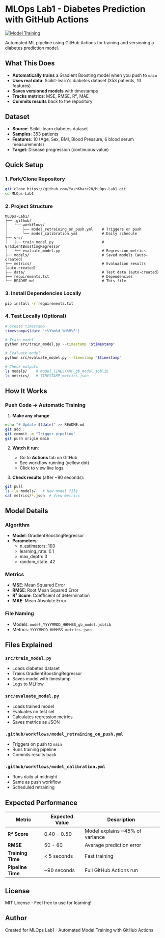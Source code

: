 # MLOps Lab1 - Diabetes Prediction with GitHub Actions

[![Model Training](https://github.com/YashKhare20/MLOps-Lab1/workflows/Model%20Retraining%20on%20Push%20to%20Main/badge.svg)](https://github.com/YashKhare20/MLOps-Lab1/actions)

Automated ML pipeline using GitHub Actions for training and versioning a diabetes prediction model.

## What This Does

- **Automatically trains** a Gradient Boosting model when you push to `main`
- **Uses real data**: Scikit-learn's diabetes dataset (353 patients, 10 features)
- **Saves versioned models** with timestamps
- **Tracks metrics**: MSE, RMSE, R², MAE
- **Commits results** back to the repository

## Dataset

- **Source**: Scikit-learn diabetes dataset
- **Samples**: 353 patients
- **Features**: 10 (Age, Sex, BMI, Blood Pressure, 6 blood serum measurements)
- **Target**: Disease progression (continuous value)

## Quick Setup

### 1. Fork/Clone Repository

```bash
git clone https://github.com/YashKhare20/MLOps-Lab1.git
cd MLOps-Lab1
```

### 2. Project Structure

```
MLOps-Lab1/
├── .github/
│   └── workflows/
│       ├── model_retraining_on_push.yml    # Triggers on push
│       └── model_calibration.yml           # Daily schedule
├── src/
│   ├── train_model.py                      # GradientBoostingRegressor
│   └── evaluate_model.py                   # Regression metrics
├── models/                                 # Saved models (auto-created)
├── metrics/                                # Evaluation results (auto-created)
├── data/                                   # Test data (auto-created)
├── requirements.txt                        # Dependencies
└── README.md                               # This file
```

### 3. Install Dependencies Locally

```bash
pip install -r requirements.txt
```

### 4. Test Locally (Optional)

```bash
# Create timestamp
timestamp=$(date '+%Y%m%d_%H%M%S')

# Train model
python src/train_model.py --timestamp "$timestamp"

# Evaluate model
python src/evaluate_model.py --timestamp "$timestamp"

# Check outputs
ls models/    # model_TIMESTAMP_gb_model.joblib
ls metrics/   # TIMESTAMP_metrics.json
```

## How It Works

### Push Code → Automatic Training

1. **Make any change**:
```bash
echo "# Update $(date)" >> README.md
git add .
git commit -m "Trigger pipeline"
git push origin main
```

2. **Watch it run**:
   - Go to **Actions** tab on GitHub
   - See workflow running (yellow dot)
   - Click to view live logs

3. **Check results** (after ~90 seconds):
```bash
git pull
ls -la models/   # New model file
cat metrics/*.json  # View metrics
```

## Model Details

### Algorithm
- **Model**: GradientBoostingRegressor
- **Parameters**:
  - n_estimators: 100
  - learning_rate: 0.1
  - max_depth: 3
  - random_state: 42

### Metrics
- **MSE**: Mean Squared Error
- **RMSE**: Root Mean Squared Error
- **R² Score**: Coefficient of determination
- **MAE**: Mean Absolute Error

### File Naming
- Models: `model_YYYYMMDD_HHMMSS_gb_model.joblib`
- Metrics: `YYYYMMDD_HHMMSS_metrics.json`

## Files Explained

### `src/train_model.py`
- Loads diabetes dataset
- Trains GradientBoostingRegressor
- Saves model with timestamp
- Logs to MLflow

### `src/evaluate_model.py`
- Loads trained model
- Evaluates on test set
- Calculates regression metrics
- Saves metrics as JSON

### `.github/workflows/model_retraining_on_push.yml`
- Triggers on push to `main`
- Runs training pipeline
- Commits results back

### `.github/workflows/model_calibration.yml`
- Runs daily at midnight
- Same as push workflow
- Scheduled retraining

## Expected Performance

| Metric | Expected Value | Description |
|--------|---------------|-------------|
| **R² Score** | 0.40 - 0.50 | Model explains ~45% of variance |
| **RMSE** | 50 - 60 | Average prediction error |
| **Training Time** | < 5 seconds | Fast training |
| **Pipeline Time** | ~90 seconds | Full GitHub Actions run |


## License

MIT License - Feel free to use for learning!

## Author

Created for MLOps Lab1 - Automated Model Training with GitHub Actions